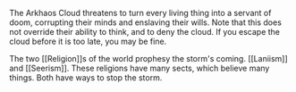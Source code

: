 The Arkhaos Cloud threatens to turn every living thing into a servant of doom, corrupting their minds and enslaving their wills. Note that this does not override their ability to think, and to deny the cloud. If you escape the cloud before it is too late, you may be fine.

The two [[Religion]]s of the world prophesy the storm's coming. [[Laniism]] and [[Seerism]]. These religions have many sects, which believe many things. Both have ways to stop the storm.